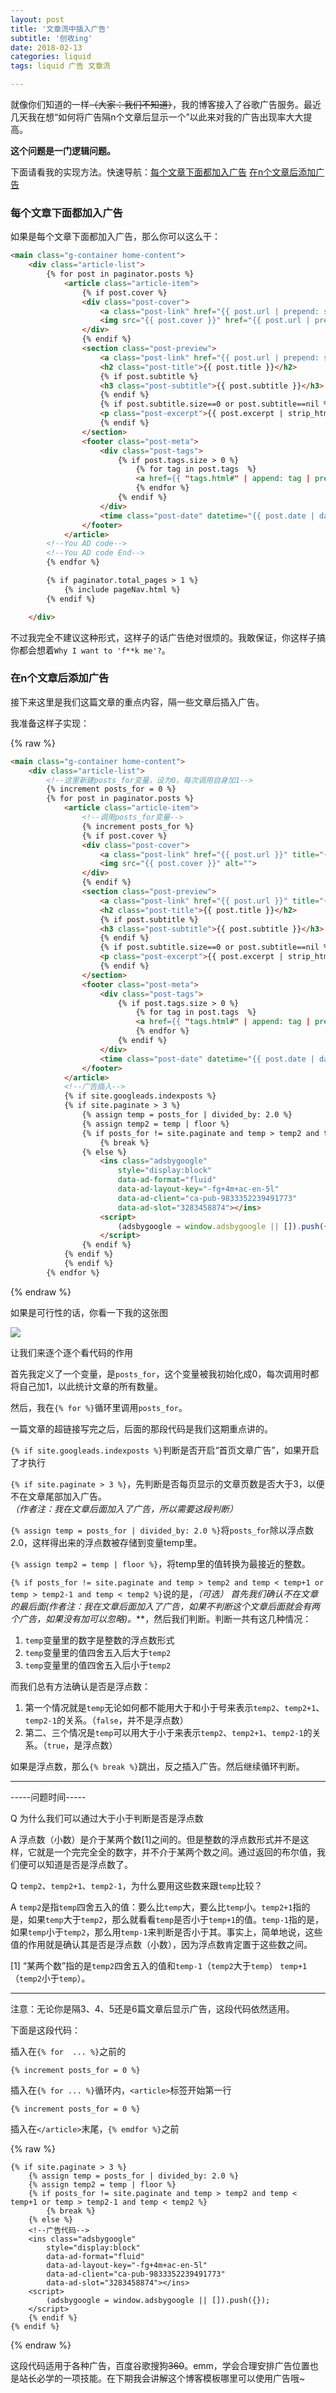 ```yaml
---
layout: post
title: '文章流中插入广告'
subtitle: '创收ing'
date: 2018-02-13
categories: liquid
tags: liquid 广告 文章流

---
```

就像你们知道的一样~~（大家：我们不知道）~~，我的博客接入了谷歌广告服务。最近几天我在想“如何将广告隔n个文章后显示一个”以此来对我的广告出现率大大提高。

**这个问题是一门逻辑问题。**

下面请看我的实现方法。快速导航：[每个文章下面都加入广告](#每个文章下面都加入广告)  [在n个文章后添加广告](#在n个文章后添加广告)

<h3 id="每个文章下面都加入广告">每个文章下面都加入广告</h3>

如果是每个文章下面都加入广告，那么你可以这么干：

```html
<main class="g-container home-content">
    <div class="article-list">
        {% for post in paginator.posts %}
            <article class="article-item">
                {% if post.cover %}
                <div class="post-cover">
                    <a class="post-link" href="{{ post.url | prepend: site.baseurl }}" title="{{ post.title }}"></a>
                    <img src="{{ post.cover }}" href="{{ post.url | prepend: site.baseurl }}" alt="">
                </div>
                {% endif %}
                <section class="post-preview">
                    <a class="post-link" href="{{ post.url | prepend: site.baseurl }}" title="{{ post.title }}"></a>
                    <h2 class="post-title">{{ post.title }}</h2>
                    {% if post.subtitle %}
                    <h3 class="post-subtitle">{{ post.subtitle }}</h3>
                    {% endif %}
                    {% if post.subtitle.size==0 or post.subtitle==nil %}
                    <p class="post-excerpt">{{ post.excerpt | strip_html | strip_newlines | truncate: 126}}</p>
                    {% endif %}
                </section>
                <footer class="post-meta">
                    <div class="post-tags">
                        {% if post.tags.size > 0 %}
                            {% for tag in post.tags  %}
                            <a href={{ "tags.html#" | append: tag | pretend: site.baseurl}} class="post-tag">{{ tag }}</a>
                            {% endfor %}
                        {% endif %}
                    </div>
                    <time class="post-date" datetime="{{ post.date | date:"%y-%m-%d" }}">{{ post.date | date_to_string }}</time>
                </footer>
            </article>
        <!--You AD code-->
        <!--You AD code End-->
        {% endfor %}

        {% if paginator.total_pages > 1 %}
            {% include pageNav.html %}
        {% endif %}

    </div>
```

不过我完全不建议这种形式，这样子的话广告绝对很烦的。我敢保证，你这样子搞你都会想着`Why I want to 'f**k me'?`。

<h3 id="在n个文章后添加广告">在n个文章后添加广告</h3>

接下来这里是我们这篇文章的重点内容，隔一些文章后插入广告。

我准备这样子实现：

{% raw %}
```html
<main class="g-container home-content">
    <div class="article-list">
        <!--这里新建posts_for变量，设为0，每次调用自身加1-->
	    {% increment posts_for = 0 %}
        {% for post in paginator.posts %}
            <article class="article-item">
                <!--调用posts_for变量-->
			    {% increment posts_for %}
                {% if post.cover %}
                <div class="post-cover">
                    <a class="post-link" href="{{ post.url }}" title="{{ post.title }}"></a>
                    <img src="{{ post.cover }}" alt="">
                </div>
                {% endif %}
                <section class="post-preview">
                    <a class="post-link" href="{{ post.url }}" title="{{ post.title }}"></a>
                    <h2 class="post-title">{{ post.title }}</h2>
                    {% if post.subtitle %}
                    <h3 class="post-subtitle">{{ post.subtitle }}</h3>
                    {% endif %}
                    {% if post.subtitle.size==0 or post.subtitle==nil %}
                    <p class="post-excerpt">{{ post.excerpt | strip_html | strip_newlines | truncate: 126}}</p>
                    {% endif %}
                </section>
                <footer class="post-meta">
                    <div class="post-tags">
                        {% if post.tags.size > 0 %}
                            {% for tag in post.tags  %}
                            <a href={{ "tags.html#" | append: tag | pretend: site.baseurl}} class="post-tag">{{ tag }}</a>
                            {% endfor %}
                        {% endif %}
                    </div>
                    <time class="post-date" datetime="{{ post.date | date:"%y-%m-%d" }}">{{ post.date | date_to_string }}</time>
                </footer>
            </article>
            <!--广告插入-->
            {% if site.googleads.indexposts %}
			{% if site.paginate > 3 %}
			    {% assign temp = posts_for | divided_by: 2.0 %}
				{% assign temp2 = temp | floor %}
			    {% if posts_for != site.paginate and temp > temp2 and temp < temp+1 or temp > temp2-1 and temp < temp2 %}
				    {% break %}
				{% else %}
				    <ins class="adsbygoogle"
			            style="display:block"
			            data-ad-format="fluid"
			            data-ad-layout-key="-fg+4m+ac-en-5l"
			            data-ad-client="ca-pub-9833352239491773"
			            data-ad-slot="3283458874"></ins>
		            <script>
			            (adsbygoogle = window.adsbygoogle || []).push({});
		            </script>
				{% endif %}
			{% endif %}
            {% endif %}
        {% endfor %}
```
{% endraw %}

如果是可行性的话，你看一下我的这张图

![](https://github.com/sctop/WebSideFile/raw/master/sctop.github.io/20180213/%E6%96%87%E7%AB%A0%E6%B5%81%E9%9A%94n%E4%B8%AA%E6%96%87%E7%AB%A0%E5%90%8E%E6%8F%92%E5%85%A5%E5%B9%BF%E5%91%8A.png)

让我们来逐个逐个看代码的作用

首先我定义了一个变量，是`posts_for`，这个变量被我初始化成0，每次调用时都将自己加1，以此统计文章的所有数量。

然后，我在`{% for %}`循环里调用`posts_for`。

一篇文章的超链接写完之后，后面的那段代码是我们这期重点讲的。

`{% if site.googleads.indexposts %}`判断是否开启“首页文章广告”，如果开启了才执行

`{% if site.paginate > 3 %}`，先判断是否每页显示的文章页数是否大于3，以便不在文章尾部加入广告。*（作者注：我在文章后面加入了广告，所以需要这段判断）*

`{% assign temp = posts_for | divided_by: 2.0 %}`将`posts_for`除以浮点数2.0，这样得出来的浮点数被存储到变量temp里。

`{% assign temp2 = temp | floor %}`，将temp里的值转换为最接近的整数。

`{% if posts_for != site.paginate and temp > temp2 and temp < temp+1 or temp > temp2-1 and temp < temp2 %}`说的是，*（可选）*
**首先我们确认不在文章的最后面*(作者注：我在文章后面加入了广告，如果不判断这个文章后面就会有两个广告，如果没有加可以忽略)。***，然后我们判断。判断一共有这几种情况：

1. `temp`变量里的数字是整数的浮点数形式
2. `temp`变量里的值四舍五入后大于`temp2`
3. `temp`变量里的值四舍五入后小于`temp2`

而我们总有方法确认是否是浮点数：

1. 第一个情况就是`temp`无论如何都不能用大于和小于号来表示`temp2`、`temp2+1`、`temp2-1`的关系。（`false`，并不是浮点数）
2. 第二、三个情况是`temp`可以用大于小于来表示`temp2`、`temp2+1`、`temp2-1`的关系。（`true`，是浮点数）

如果是浮点数，那么`{% break %}`跳出，反之插入广告。然后继续循环判断。

****

-----问题时间-----

Q 为什么我们可以通过大于小于判断是否是浮点数

A 浮点数（小数）是介于某两个数[1]之间的。但是整数的浮点数形式并不是这样，它就是一个完完全全的数字，并不介于某两个数之间。通过返回的布尔值，我们便可以知道是否是浮点数了。

Q `temp2`、`temp2+1`、`temp2-1`，为什么要用这些数来跟`temp`比较？

A `temp2`是指`temp`四舍五入的值：要么比`temp`大，要么比`temp`小。`temp2+1`指的是，如果`temp`大于`temp2`，那么就看看`temp`是否小于`temp+1`的值。`temp-1`指的是，如果`temp`小于`temp2`，那么用`temp-1`来判断是否小于其。事实上，简单地说，这些值的作用就是确认其是否是浮点数（小数），因为浮点数肯定置于这些数之间。

[1] “某两个数”指的是`temp2`四舍五入的值和`temp-1`（`temp2`大于`temp`） `temp+1`（`temp2`小于`temp`）。

****

注意：无论你是隔3、4、5还是6篇文章后显示广告，这段代码依然适用。

下面是这段代码：

插入在`{% for  ... %}`之前的

```
{% increment posts_for = 0 %}
```

插入在`{% for ... %}`循环内，`<article>`标签开始第一行

```
{% increment posts_for = 0 %}
```

插入在`</article>`末尾，`{% emdfor %}`之前

{% raw %}
```
{% if site.paginate > 3 %}
	{% assign temp = posts_for | divided_by: 2.0 %}
	{% assign temp2 = temp | floor %}
	{% if posts_for != site.paginate and temp > temp2 and temp < temp+1 or temp > temp2-1 and temp < temp2 %}
		{% break %}
	{% else %}
    <!--广告代码-->
	<ins class="adsbygoogle"
		style="display:block"
		data-ad-format="fluid"
		data-ad-layout-key="-fg+4m+ac-en-5l"
		data-ad-client="ca-pub-9833352239491773"
		data-ad-slot="3283458874"></ins>
	<script>
		(adsbygoogle = window.adsbygoogle || []).push({});
	</script>
	{% endif %}
{% endif %}
```
{% endraw %}

这段代码适用于各种广告，百度谷歌搜狗~~360~~。emm，学会合理安排广告位置也是站长必学的一项技能。在下期我会讲解这个博客模板哪里可以使用广告哦~